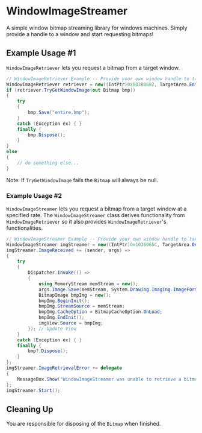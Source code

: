 # WindowImageStreamer

A simple window bitmap streaming library for windows machines. Simply provide a handle to a window and start requesting bitmaps!

## Example Usage #1

`WindowImageRetriever` lets you request a bitmap from a target window.

```cs
// WindowImageRetriever Example -- Provide your own window handle to target
WindowImageRetriever retriever = new((IntPtr)0x003B0682, TargetArea.EntireWindow);
if (retriever.TryGetWindowImage(out Bitmap bmp))
{
    try
    {
        bmp.Save("entire.bmp");
    }
    catch (Exception ex) { }
    finally {
        bmp.Dispose();
    }
}
else
{
    // do something else...
}
```

Note: If `TryGetWindowImage` fails the `Bitmap` will always be null.

### Example Usage #2

`WindowImageStreamer` lets you request a bitmap from a target window at a specified rate. The `WindowImageStreamer` class derives functionality from `WindowImageRetriever` so it also provides `WindowImageRetriever`'s functionalities.

```cs
// WindowImageStreamer Example -- Provide your own window handle to target
WindowImageStreamer imgStreamer = new((IntPtr)0x1036065C, TargetArea.OnlyClientArea, 500);
imgStreamer.ImageReceived += (sender, args) =>
{
    try
    {
        Dispatcher.Invoke(() =>
        {
            using MemoryStream memStream = new();
            args.Image.Save(memStream, System.Drawing.Imaging.ImageFormat.Bmp);
            BitmapImage bmpImg = new();
            bmpImg.BeginInit();
            bmpImg.StreamSource = memStream;
            bmpImg.CacheOption = BitmapCacheOption.OnLoad;
            bmpImg.EndInit();
            imgView.Source = bmpImg;
        }); // Update View
    }
    catch (Exception ex) { }
    finally {
        bmp?.Dispose();
    }
};
imgStreamer.ImageRetrievalError += delegate
{
    MessageBox.Show("WindowImageStreamer was unable to retrieve a bitmap from the target window.");
};
imgStreamer.Start();
```

## Cleaning Up
You are responsible for disposing of the `Bitmap` when finished.
